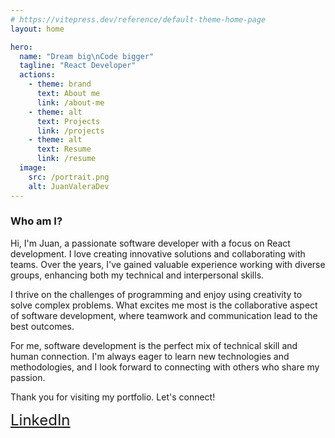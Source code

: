 ```yaml
---
# https://vitepress.dev/reference/default-theme-home-page
layout: home

hero:
  name: "Dream big\nCode bigger"
  tagline: "React Developer"
  actions:
    - theme: brand
      text: About me
      link: /about-me
    - theme: alt
      text: Projects
      link: /projects
    - theme: alt
      text: Resume
      link: /resume
  image:
    src: /portrait.png
    alt: JuanValeraDev
---
```


### Who am I?

Hi, I'm Juan, a passionate software developer with a focus on React development. I love creating innovative solutions and collaborating with teams. Over the years, I've gained valuable experience working with diverse groups, enhancing both my technical and interpersonal skills.

I thrive on the challenges of programming and enjoy using creativity to solve complex problems. What excites me most is the collaborative aspect of software development, where teamwork and communication lead to the best outcomes.

For me, software development is the perfect mix of technical skill and human connection. I'm always eager to learn new technologies and methodologies, and I look forward to connecting with others who share my passion.

Thank you for visiting my portfolio. Let's connect!

<span style="font-size: x-large;">
    <a href="https://www.linkedin.com/in/juan-valera-reales/" target=”_blank”>LinkedIn</a>
</span>

